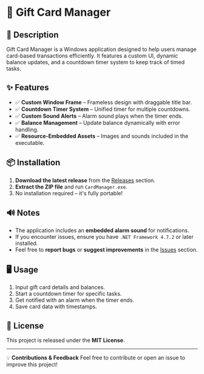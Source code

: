 # 🚀 Gift Card Manager

## 📝 Description
Gift Card Manager is a Windows application designed to help users manage card-based transactions efficiently. It features a custom UI, dynamic balance updates, and a countdown timer system to keep track of timed tasks.

## ✨ Features
- ✅ **Custom Window Frame** – Frameless design with draggable title bar.
- ✅ **Countdown Timer System** – Unified timer for multiple countdowns.
- ✅ **Custom Sound Alerts** – Alarm sound plays when the timer ends.
- ✅ **Balance Management** – Update balance dynamically with error handling.
- ✅ **Resource-Embedded Assets** – Images and sounds included in the executable.

## 📦 Installation
1. **Download the latest release** from the [Releases](https://github.com/your-repo/releases) section.
2. **Extract the ZIP file** and run `CardManager.exe`.
3. No installation required – it's fully portable!

## 🔊 Notes
- The application includes an **embedded alarm sound** for notifications.
- If you encounter issues, ensure you have `.NET Framework 4.7.2` or later installed.
- Feel free to **report bugs** or **suggest improvements** in the [Issues](https://github.com/GiftCardManager/issues) section.

## 🖥️ Usage
1. Input gift card details and balances.
2. Start a countdown timer for specific tasks.
3. Get notified with an alarm when the timer ends.
4. Save card data with timestamps.

## 📜 License
This project is released under the **MIT License**.

---

💡 **Contributions & Feedback**
Feel free to contribute or open an issue to improve this project!
